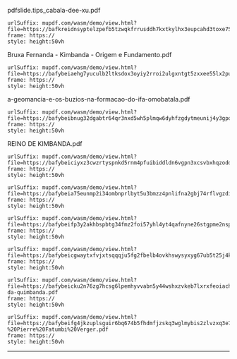 
pdfslide.tips_cabala-dee-xu.pdf

```custom-frames
urlSuffix: mupdf.com/wasm/demo/view.html?file=https://bafkreidnsyptelzpefb5tzwqkfrrusddh7kxtkylhx3eupcahd3toxe754.ipfs.nftstorage.link
frame: https://
style: height:50vh
```

Bruxa Fernanda - Kimbanda - Origem e Fundamento.pdf

```custom-frames
urlSuffix: mupdf.com/wasm/demo/view.html?file=https://bafybeiaehg7yuculb2ltksdox3oyiy2rroi2ulgxntgt5zxxee55lx2pue.ipfs.nftstorage.link
frame: https://
style: height:50vh
```

a-geomancia-e-os-buzios-na-formacao-do-ifa-omobatala.pdf

```custom-frames
urlSuffix: mupdf.com/wasm/demo/view.html?file=https://bafybeibnug32dgabtr64qr3nxd5wh5plmqw6dyhfzgdytmeunij4y3gpqa.ipfs.nftstorage.link
frame: https://
style: height:50vh
```

REINO DE KIMBANDA.pdf

```custom-frames
urlSuffix: mupdf.com/wasm/demo/view.html?file=https://bafybeiciyxz3cwzrtyspnkd5rnm4pfuibiddldn6vgpn3xcsvbxhqzodda.ipfs.nftstorage.link
frame: https://
style: height:50vh
```

```custom-frames
urlSuffix: mupdf.com/wasm/demo/view.html?file=https://bafybeia75eunmp2i34ombnprlbyt5u3bmzz4pnlifna2gbj74rflvgzdiu.ipfs.nftstorage.link/maria%20padilha.pdf
frame: https://
style: height:50vh
```

```custom-frames
urlSuffix: mupdf.com/wasm/demo/view.html?file=https://bafybeifp3y2akhbspbtg34fmz2foi57yhl4yt4qafnyne26stgpme2nspy.ipfs.nftstorage.link/40%20Orix%C3%A1%20Pombagira.pdf
frame: https://
style: height:50vh
```

```custom-frames
urlSuffix: mupdf.com/wasm/demo/view.html?file=https://bafybeicgwaytxfvjxtsqqqju5fg2fbelb4ovkhswysyxyg67ub5t25j4k4.ipfs.nftstorage.link/Como_desmanchar_trabalhos_de_quimbanda_vol1.pdf
frame: https://
style: height:50vh
```

```custom-frames
urlSuffix: mupdf.com/wasm/demo/view.html?file=https://bafybeicku2n76zg7hcsg6lpemhyvvabn5y44wshxzvkeb7lxrxfeoiachq.ipfs.nftstorage.link/reinos-da-quimbanda.pdf
frame: https://
style: height:50vh
```

```custom-frames
urlSuffix: mupdf.com/wasm/demo/view.html?file=https://bafybeifg4jkzuplsguir6bq674b5fhdmfjzskq3wglmybis2zlvzxq3e7a.ipfs.nftstorage.link/Lendas%20Africanas%20Dos%20Orixas%20-%20Pierre%20Fatumbi%20Verger.pdf
frame: https://
style: height:50vh
```

---
